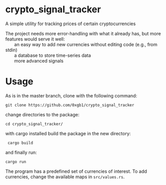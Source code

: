 # crypto_signal_tracker
A simple utility for tracking prices of certain cryptocurrencies

The project needs more error-handling with what it already has, but more features would serve it well:  
&nbsp;&nbsp;&nbsp;&nbsp;&nbsp;&nbsp; an easy way to add new currencies without editing code (e.g., from stdin)  
&nbsp;&nbsp;&nbsp;&nbsp;&nbsp;&nbsp; a database to store time-series data  
&nbsp;&nbsp;&nbsp;&nbsp;&nbsp;&nbsp; more advanced signals  

# Usage
As is in the master branch, clone with the following command:  

```git clone https://github.com/0xgb1/crypto_signal_tracker```  

change directories to the package:  

```cd crypto_signal_tracker/```  

with cargo installed build the package in the new directory:  

``` cargo build```  

and finally run:  

```cargo run```  

The program has a predefined set of currencies of interest. To add currencies, change the available maps in ```src/values.rs```.
